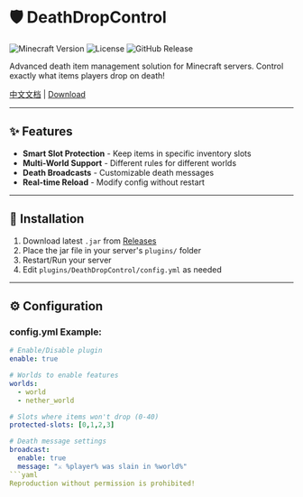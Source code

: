 # 🛡️ DeathDropControl 

![Minecraft Version](https://img.shields.io/badge/Minecraft-1.21%2B-brightgreen)
![License](https://img.shields.io/badge/License-MIT-blue)
![GitHub Release](https://img.shields.io/github/v/release/RainwoodL/DeathDropControl)

Advanced death item management solution for Minecraft servers. Control exactly what items players drop on death!

[中文文档](https://github.com/RainwoodL/DeathDropControl/blob/main/README_ZH.md) | [Download](https://github.com/RainwoodL/DeathDropControl/releases)

---

## ✨ Features

- **Smart Slot Protection** - Keep items in specific inventory slots
- **Multi-World Support** - Different rules for different worlds
- **Death Broadcasts** - Customizable death messages
- **Real-time Reload** - Modify config without restart

---

## 🚀 Installation

1. Download latest `.jar` from [Releases](https://github.com/RainwoodL/DeathDropControl/releases)
2. Place the jar file in your server's `plugins/` folder
3. Restart/Run your server
4. Edit `plugins/DeathDropControl/config.yml` as needed

---

## ⚙️ Configuration

### config.yml Example:
```yaml
# Enable/Disable plugin
enable: true

# Worlds to enable features
worlds:
  - world
  - nether_world

# Slots where items won't drop (0-40)
protected-slots: [0,1,2,3]

# Death message settings  
broadcast:
  enable: true
  message: "⚔️ %player% was slain in %world%"
```yaml
Reproduction without permission is prohibited!
